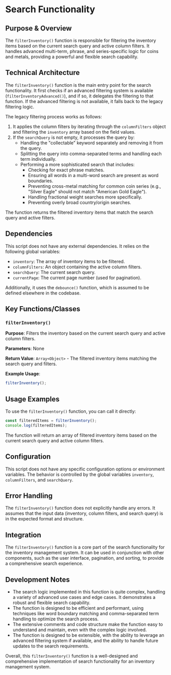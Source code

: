 # Search Functionality

## Purpose & Overview

The `filterInventory()` function is responsible for filtering the inventory items based on the current search query and active column filters. It handles advanced multi-term, phrase, and series-specific logic for coins and metals, providing a powerful and flexible search capability.

## Technical Architecture

The `filterInventory()` function is the main entry point for the search functionality. It first checks if an advanced filtering system is available (`filterInventoryAdvanced()`), and if so, it delegates the filtering to that function. If the advanced filtering is not available, it falls back to the legacy filtering logic.

The legacy filtering process works as follows:

1. It applies the column filters by iterating through the `columnFilters` object and filtering the `inventory` array based on the field values.
2. If the `searchQuery` is not empty, it processes the query by:
   - Handling the "collectable" keyword separately and removing it from the query.
   - Splitting the query into comma-separated terms and handling each term individually.
   - Performing a more sophisticated search that includes:
     - Checking for exact phrase matches.
     - Ensuring all words in a multi-word search are present as word boundaries.
     - Preventing cross-metal matching for common coin series (e.g., "Silver Eagle" should not match "American Gold Eagle").
     - Handling fractional weight searches more specifically.
     - Preventing overly broad country/origin searches.

The function returns the filtered inventory items that match the search query and active filters.

## Dependencies

This script does not have any external dependencies. It relies on the following global variables:

- `inventory`: The array of inventory items to be filtered.
- `columnFilters`: An object containing the active column filters.
- `searchQuery`: The current search query.
- `currentPage`: The current page number (used for pagination).

Additionally, it uses the `debounce()` function, which is assumed to be defined elsewhere in the codebase.

## Key Functions/Classes

### `filterInventory()`

**Purpose**: Filters the inventory based on the current search query and active column filters.

**Parameters**: None

**Return Value**: `Array<Object>` - The filtered inventory items matching the search query and filters.

**Example Usage**:

```javascript
filterInventory();
```

## Usage Examples

To use the `filterInventory()` function, you can call it directly:

```javascript
const filteredItems = filterInventory();
console.log(filteredItems);
```

The function will return an array of filtered inventory items based on the current search query and active column filters.

## Configuration

This script does not have any specific configuration options or environment variables. The behavior is controlled by the global variables `inventory`, `columnFilters`, and `searchQuery`.

## Error Handling

The `filterInventory()` function does not explicitly handle any errors. It assumes that the input data (inventory, column filters, and search query) is in the expected format and structure.

## Integration

The `filterInventory()` function is a core part of the search functionality for the inventory management system. It can be used in conjunction with other components, such as the user interface, pagination, and sorting, to provide a comprehensive search experience.

## Development Notes

- The search logic implemented in this function is quite complex, handling a variety of advanced use cases and edge cases. It demonstrates a robust and flexible search capability.
- The function is designed to be efficient and performant, using techniques like word boundary matching and comma-separated term handling to optimize the search process.
- The extensive comments and code structure make the function easy to understand and maintain, even with the complex logic involved.
- The function is designed to be extensible, with the ability to leverage an advanced filtering system if available, and the ability to handle future updates to the search requirements.

Overall, this `filterInventory()` function is a well-designed and comprehensive implementation of search functionality for an inventory management system.
